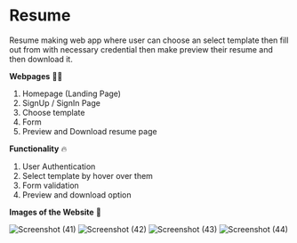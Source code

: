 # Resume
Resume making web app where user can choose an select template
then fill out from with necessary credential then make preview
their resume and then download it.

**Webpages** 💂‍♂️
1) Homepage (Landing Page)
2) SignUp / SignIn Page
3) Choose template
4) Form 
5) Preview and Download resume page


**Functionality** 🔥
1) User Authentication
2) Select template by hover over them
3) Form validation
4) Preview and download option


**Images of the Website** 🥰

![Screenshot (41)](https://user-images.githubusercontent.com/68880937/153638006-017f71fd-ba1a-4996-8b41-cc3b44b50c53.png)
![Screenshot (42)](https://user-images.githubusercontent.com/68880937/153638032-2a66a909-39b7-4b3b-9fb9-2e70aded036c.png)
![Screenshot (43)](https://user-images.githubusercontent.com/68880937/153638058-fa892822-f24c-436f-9ebd-e3f80bf4d819.png)
![Screenshot (44)](https://user-images.githubusercontent.com/68880937/153638068-62b702ae-c8dd-47fd-92f1-0a500f6f5bc4.png)
